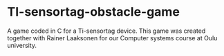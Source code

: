 # TI-sensortag-obstacle-game
A game coded in C for a Ti-sensortag device. This game was created together with Rainer Laaksonen for our Computer systems course at Oulu university. 
